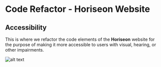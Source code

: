 # Code Refactor - Horiseon Website
## Accessibility

This is where we refactor the code elements of the __Horiseon__ website for the purpose of making it more accessible to users with visual, hearing, or other impairments.

![alt text](assets/Horiseon-Services-Screenshot.png)